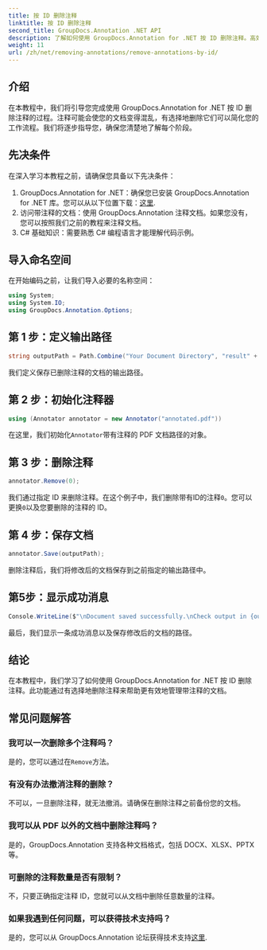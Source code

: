 ```yaml
---
title: 按 ID 删除注释
linktitle: 按 ID 删除注释
second_title: GroupDocs.Annotation .NET API
description: 了解如何使用 GroupDocs.Annotation for .NET 按 ID 删除注释。高效简化您的文档工作流程。
weight: 11
url: /zh/net/removing-annotations/remove-annotations-by-id/
---
```

## 介绍
在本教程中，我们将引导您完成使用 GroupDocs.Annotation for .NET 按 ID 删除注释的过程。注释可能会使您的文档变得混乱，有选择地删除它们可以简化您的工作流程。我们将逐步指导您，确保您清楚地了解每个阶段。
## 先决条件
在深入学习本教程之前，请确保您具备以下先决条件：
1.  GroupDocs.Annotation for .NET：确保您已安装 GroupDocs.Annotation for .NET 库。您可以从以下位置下载：[这里](https://releases.groupdocs.com/annotation/net/).
2. 访问带注释的文档：使用 GroupDocs.Annotation 注释文档。如果您没有，您可以按照我们之前的教程来注释文档。
3. C# 基础知识：需要熟悉 C# 编程语言才能理解代码示例。

## 导入命名空间
在开始编码之前，让我们导入必要的名称空间：
```csharp
using System;
using System.IO;
using GroupDocs.Annotation.Options;
```

## 第 1 步：定义输出路径
```csharp
string outputPath = Path.Combine("Your Document Directory", "result" + Path.GetExtension("input.pdf"));
```
我们定义保存已删除注释的文档的输出路径。
## 第 2 步：初始化注释器
```csharp
using (Annotator annotator = new Annotator("annotated.pdf"))
```
在这里，我们初始化`Annotator`带有注释的 PDF 文档路径的对象。
## 第 3 步：删除注释
```csharp
annotator.Remove(0);
```
我们通过指定 ID 来删除注释。在这个例子中，我们删除带有ID的注释`0`。您可以更换`0`以及您要删除的注释的 ID。
## 第 4 步：保存文档
```csharp
annotator.Save(outputPath);
```
删除注释后，我们将修改后的文档保存到之前指定的输出路径中。
## 第5步：显示成功消息
```csharp
Console.WriteLine($"\nDocument saved successfully.\nCheck output in {outputPath}.");
```
最后，我们显示一条成功消息以及保存修改后的文档的路径。

## 结论
在本教程中，我们学习了如何使用 GroupDocs.Annotation for .NET 按 ID 删除注释。此功能通过有选择地删除注释来帮助更有效地管理带注释的文档。
## 常见问题解答
### 我可以一次删除多个注释吗？
是的，您可以通过在`Remove`方法。
### 有没有办法撤消注释的删除？
不可以，一旦删除注释，就无法撤消。请确保在删除注释之前备份您的文档。
### 我可以从 PDF 以外的文档中删除注释吗？
是的，GroupDocs.Annotation 支持各种文档格式，包括 DOCX、XLSX、PPTX 等。
### 可删除的注释数量是否有限制？
不，只要正确指定注释 ID，您就可以从文档中删除任意数量的注释。
### 如果我遇到任何问题，可以获得技术支持吗？
是的，您可以从 GroupDocs.Annotation 论坛获得技术支持[这里](https://forum.groupdocs.com/c/annotation/10).